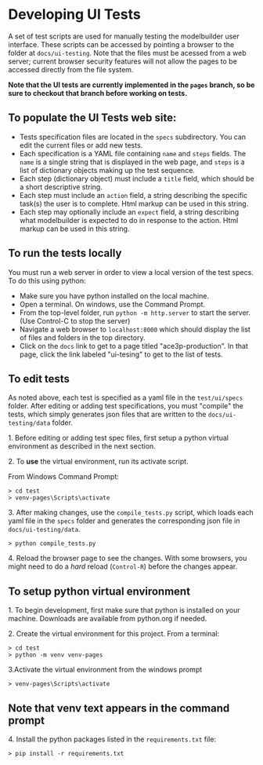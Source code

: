 # Developing UI Tests

A set of test scripts are used for manually testing the modelbuilder user interface. These scripts can be accessed by pointing a browser to the folder at `docs/ui-testing`. Note that the files must be acessed from a web server; current browser security features will not allow the pages to be accessed directly from the file system.

**Note that the UI tests are currently implemented in the `pages` branch, so be sure to checkout that branch before working on tests.**


## To populate the UI Tests web site:

* Tests specification files are located in the `specs` subdirectory. You can edit the current files or add new tests.
* Each specification is a YAML file containing `name` and `steps` fields. The `name` is a single string that is displayed in the web page, and `steps` is a list of dictionary objects making up the test sequence.
* Each step (dictionary object) must include a `title` field, which should be a short descriptive string.
* Each step must include an `action` field, a string describing the specific task(s) the user is to complete. Html markup can be used in this string.
* Each step may optionally include an `expect` field, a string describing what modelbuilder is expected to do in response to the action. Html markup can be used in this string.


## To run the tests locally

You must run a web server in order to view a local version of the test specs. To do this using python:

* Make sure you have python installed on the local machine.
* Open a terminal. On windows, use the Command Prompt.
* From the top-level folder, run `python -m http.server` to start the server. (Use Control-C to stop the server)
* Navigate a web browser to `localhost:8000` which should display the list of files and folders in the top directory.
* Click on the `docs` link to get to a page titled "ace3p-production". In that page, click the link labeled "ui-tesing" to get to the list of tests.


## To edit tests

As noted above, each test is specified as a yaml file in the `test/ui/specs` folder. After editing or adding test specifications, you must "compile" the tests, which simply generates json files that are written to the `docs/ui-testing/data` folder.

1\. Before editing or adding test spec files, first setup a python virtual environment as described in the next section.

2\. To **use** the virtual environment, run its activate script.

From Windows Command Prompt:

```
> cd test
> venv-pages\Scripts\activate
```

3\. After making changes, use the `compile_tests.py` script, which loads each yaml file in the `specs` folder and generates the corresponding json file in `docs/ui-testing/data`.

```
> python compile_tests.py
```

4\. Reload the browser page to see the changes. With some browsers, you might need to do a *hard* reload (`Control-R`) before the changes appear.


## To setup python virtual environment

1\. To begin development, first make sure that python is installed on your machine. Downloads are available from python.org if needed.

2\. Create the virtual environment for this project. From a terminal:

```
> cd test
> python -m venv venv-pages
```
3\.Activate the virtual environment from the windows prompt
```
> venv-pages\Scripts\activate

```
## Note that venv text appears in the command prompt 
4\. Install the python packages listed in the `requirements.txt` file:

```
> pip install -r requirements.txt
```
